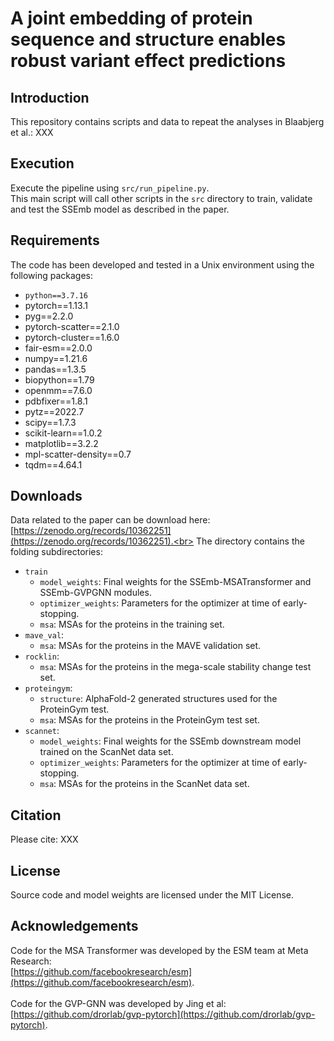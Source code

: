 # A joint embedding of protein sequence and structure enables robust variant effect predictions

## Introduction
This repository contains scripts and data to repeat the analyses in Blaabjerg et al.:
XXX

## Execution
Execute the pipeline using `src/run_pipeline.py`.<br>
This main script will call other scripts in the `src` directory to train, validate and test the SSEmb model as described in the paper.

## Requirements
The code has been developed and tested in a Unix environment using the following packages:<br>
* `python==3.7.16`
* pytorch==1.13.1
* pyg==2.2.0
* pytorch-scatter==2.1.0
* pytorch-cluster==1.6.0
* fair-esm==2.0.0
* numpy==1.21.6
* pandas==1.3.5 
* biopython==1.79
* openmm==7.6.0
* pdbfixer==1.8.1
* pytz==2022.7
* scipy==1.7.3
* scikit-learn==1.0.2
* matplotlib==3.2.2 
* mpl-scatter-density==0.7 
* tqdm==4.64.1

## Downloads 
Data related to the paper can be download here: [https://zenodo.org/records/10362251](https://zenodo.org/records/10362251).<br>
The directory contains the folding subdirectories:<br>
* `train`
    * `model_weights`: Final weights for the SSEmb-MSATransformer and SSEmb-GVPGNN modules.
    * `optimizer_weights`: Parameters for the optimizer at time of early-stopping.
    * `msa`: MSAs for the proteins in the training set.
* `mave_val`:
    * `msa`: MSAs for the proteins in the MAVE validation set.
* `rocklin`:
    * `msa`: MSAs for the proteins in the mega-scale stability change test set.
* `proteingym`:
    * `structure`: AlphaFold-2 generated structures used for the ProteinGym test.
    * `msa`: MSAs for the proteins in the ProteinGym test set.
* `scannet`:
    * `model_weights`: Final weights for the SSEmb downstream model trained on the ScanNet data set.
    * `optimizer_weights`: Parameters for the optimizer at time of early-stopping.
    * `msa`: MSAs for the proteins in the ScanNet data set.
      
## Citation
Please cite:
XXX

## License
Source code and model weights are licensed under the MIT License.

## Acknowledgements
Code for the MSA Transformer was developed by the ESM team at Meta Research:<br>
[https://github.com/facebookresearch/esm](https://github.com/facebookresearch/esm).
<br/><br/>
Code for the GVP-GNN was developed by Jing et al:<br>
[https://github.com/drorlab/gvp-pytorch](https://github.com/drorlab/gvp-pytorch).

